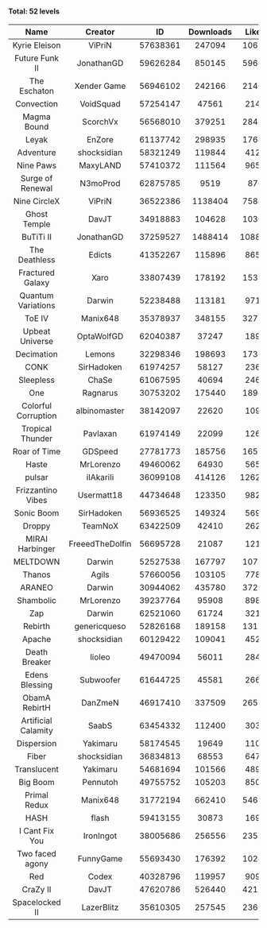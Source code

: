 #### Total: 52 levels

| Name | Creator | ID | Downloads | Likes |
|:---:|:---:|:---:|:---:|:---:|
| Kyrie Eleison | ViPriN | 57638361 | 247094 | 10611
| Future Funk II | JonathanGD | 59626284 | 850145 | 59664
| The Eschaton | Xender Game | 56946102 | 242166 | 21406
| Convection | VoidSquad | 57254147 | 47561 | 2142
| Magma Bound | ScorchVx | 56568010 | 379251 | 28489
| Leyak | EnZore | 61137742 | 298935 | 17683
| Adventure | shocksidian | 58321249 | 119844 | 4124
| Nine Paws | MaxyLAND | 57410372 | 111564 | 9655
| Surge of Renewal | N3moProd | 62875785 | 9519 | 876
| Nine CircleX | ViPriN | 36522386 | 1138404 | 75847
| Ghost Temple | DavJT | 34918883 | 104628 | 10309
| BuTiTi II | JonathanGD | 37259527 | 1488414 | 108884
| The Deathless | Edicts | 41352267 | 115896 | 8658
| Fractured Galaxy  | Xaro | 33807439 | 178192 | 15318
| Quantum Variations | Darwin | 52238488 | 113181 | 9715
| ToE IV  | Manix648 | 35378937 | 348155 | 32777
| Upbeat Universe | OptaWolfGD | 62040387 | 37247 | 1896
| Decimation | Lemons | 32298346 | 198693 | 17322
| CONK | SirHadoken | 61974257 | 58127 | 2368
| Sleepless | ChaSe | 61067595 | 40694 | 2465
| One | Ragnarus | 30753202 | 175440 | 18964
| Colorful Corruption | albinomaster | 38142097 | 22620 | 1090
| Tropical Thunder | Pavlaxan | 61974149 | 22099 | 1260
| Roar of Time | GDSpeed | 27781773 | 185756 | 16554
| Haste | MrLorenzo | 49460062 | 64930 | 5656
| pulsar | iIAkariIi | 36099108 | 414126 | 126293
| Frizzantino Vibes | Usermatt18 | 44734648 | 123350 | 9825
| Sonic Boom | SirHadoken | 56936525 | 149324 | 5690
| Droppy | TeamNoX | 63422509 | 42410 | 2628
| MIRAI Harbinger | FreeedTheDolfin | 56695728 | 21087 | 1214
| MELTDOWN | Darwin | 52527538 | 167797 | 10754
| Thanos | Agils | 57660056 | 103105 | 7786
| ARANEO | Darwin | 30944062 | 435780 | 37214
| Shambolic | MrLorenzo | 39237764 | 95908 | 8985
| Zap | Darwin | 62521060 | 61724 | 3216
| Rebirth | genericqueso | 52826168 | 189158 | 13176
| Apache | shocksidian | 60129422 | 109041 | 4524
| Death Breaker | lioleo | 49470094 | 56011 | 2840
| Edens Blessing | Subwoofer | 61644725 | 45581 | 2665
| ObamA RebirtH | DanZmeN | 46917410 | 337509 | 26513
| Artificial Calamity | SaabS | 63454332 | 112400 | 3035
| Dispersion | Yakimaru | 58174545 | 19649 | 1107
| Fiber | shocksidian | 36834813 | 68553 | 6474
| Translucent | Yakimaru | 54681694 | 101566 | 4890
| Big Boom | Pennutoh | 49755752 | 105203 | 8503
| Primal Redux | Manix648 | 31772194 | 662410 | 54621
| HASH | flash | 59413155 | 30873 | 1698
| I Cant Fix You | IronIngot | 38005686 | 256556 | 23530
| Two faced agony | FunnyGame | 55693430 | 176392 | 10243
| Red | Codex | 40328796 | 119957 | 9097
| CraZy II | DavJT | 47620786 | 526440 | 42151
| Spacelocked II | LazerBlitz | 35610305 | 257545 | 23671
